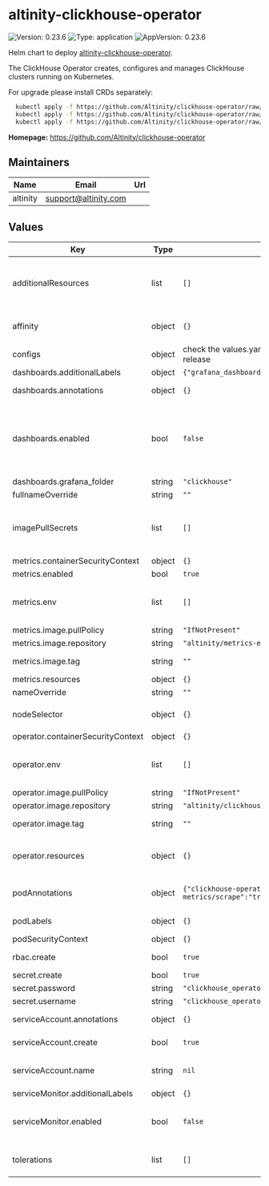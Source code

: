 # altinity-clickhouse-operator

![Version: 0.23.6](https://img.shields.io/badge/Version-0.23.6-informational?style=flat-square) ![Type: application](https://img.shields.io/badge/Type-application-informational?style=flat-square) ![AppVersion: 0.23.6](https://img.shields.io/badge/AppVersion-0.23.6-informational?style=flat-square)

Helm chart to deploy [altinity-clickhouse-operator](https://github.com/Altinity/clickhouse-operator).

The ClickHouse Operator creates, configures and manages ClickHouse clusters running on Kubernetes.

For upgrade please install CRDs separately:
```bash
  kubectl apply -f https://github.com/Altinity/clickhouse-operator/raw/master/deploy/helm/clickhouse-operator/crds/CustomResourceDefinition-clickhouseinstallations.clickhouse.altinity.com.yaml
  kubectl apply -f https://github.com/Altinity/clickhouse-operator/raw/master/deploy/helm/clickhouse-operator/crds/CustomResourceDefinition-clickhouseinstallationtemplates.clickhouse.altinity.com.yaml
  kubectl apply -f https://github.com/Altinity/clickhouse-operator/raw/master/deploy/helm/clickhouse-operator/crds/CustomResourceDefinition-clickhouseoperatorconfigurations.clickhouse.altinity.com.yaml
```

**Homepage:** <https://github.com/Altinity/clickhouse-operator>

## Maintainers

| Name | Email | Url |
| ---- | ------ | --- |
| altinity | <support@altinity.com> |  |

## Values

| Key | Type | Default | Description |
|-----|------|---------|-------------|
| additionalResources | list | `[]` | list of additional resources to create (are processed via `tpl` function), useful for create ClickHouse clusters together with clickhouse-operator, look `kubectl explain chi` for details |
| affinity | object | `{}` | affinity for scheduler pod assignment, look `kubectl explain pod.spec.affinity` for details |
| configs | object | check the values.yaml file for the config content, auto-generated from latest operator release | clickhouse-operator configs |
| dashboards.additionalLabels | object | `{"grafana_dashboard":""}` | labels to add to a secret with dashboards |
| dashboards.annotations | object | `{}` | annotations to add to a secret with dashboards |
| dashboards.enabled | bool | `false` | provision grafana dashboards as secrets (can be synced by grafana dashboards sidecar https://github.com/grafana/helm-charts/blob/grafana-6.33.1/charts/grafana/values.yaml#L679 ) |
| dashboards.grafana_folder | string | `"clickhouse"` |  |
| fullnameOverride | string | `""` | full name of the chart. |
| imagePullSecrets | list | `[]` | image pull secret for private images in clickhouse-operator pod  possible value format [{"name":"your-secret-name"}]  look `kubectl explain pod.spec.imagePullSecrets` for details |
| metrics.containerSecurityContext | object | `{}` |  |
| metrics.enabled | bool | `true` |  |
| metrics.env | list | `[]` | additional environment variables for the deployment of metrics-exporter containers possible format value [{"name": "SAMPLE", "value": "text"}] |
| metrics.image.pullPolicy | string | `"IfNotPresent"` | image pull policy |
| metrics.image.repository | string | `"altinity/metrics-exporter"` | image repository |
| metrics.image.tag | string | `""` | image tag (chart's appVersion value will be used if not set) |
| metrics.resources | object | `{}` | custom resource configuration |
| nameOverride | string | `""` | override name of the chart |
| nodeSelector | object | `{}` | node for scheduler pod assignment, look `kubectl explain pod.spec.nodeSelector` for details |
| operator.containerSecurityContext | object | `{}` |  |
| operator.env | list | `[]` | additional environment variables for the clickhouse-operator container in deployment possible format value [{"name": "SAMPLE", "value": "text"}] |
| operator.image.pullPolicy | string | `"IfNotPresent"` | image pull policy |
| operator.image.repository | string | `"altinity/clickhouse-operator"` | image repository |
| operator.image.tag | string | `""` | image tag (chart's appVersion value will be used if not set) |
| operator.resources | object | `{}` | custom resource configuration, look `kubectl explain pod.spec.containers.resources` for details |
| podAnnotations | object | `{"clickhouse-operator-metrics/port":"9999","clickhouse-operator-metrics/scrape":"true","prometheus.io/port":"8888","prometheus.io/scrape":"true"}` | annotations to add to the clickhouse-operator pod, look `kubectl explain pod.spec.annotations` for details |
| podLabels | object | `{}` | labels to add to the clickhouse-operator pod |
| podSecurityContext | object | `{}` |  |
| rbac.create | bool | `true` | specifies whether cluster roles and cluster role bindings should be created |
| secret.create | bool | `true` | create a secret with operator credentials |
| secret.password | string | `"clickhouse_operator_password"` | operator credentials password |
| secret.username | string | `"clickhouse_operator"` | operator credentials username |
| serviceAccount.annotations | object | `{}` | annotations to add to the service account |
| serviceAccount.create | bool | `true` | specifies whether a service account should be created |
| serviceAccount.name | string | `nil` | the name of the service account to use; if not set and create is true, a name is generated using the fullname template |
| serviceMonitor.additionalLabels | object | `{}` | additional labels for service monitor |
| serviceMonitor.enabled | bool | `false` | ServiceMonitor Custom resource is created for a (prometheus-operator)[https://github.com/prometheus-operator/prometheus-operator] |
| tolerations | list | `[]` | tolerations for scheduler pod assignment, look `kubectl explain pod.spec.tolerations` for details |

